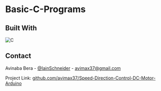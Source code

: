 # Basic-C-Programs

## Built With

![C](https://img.shields.io/badge/c-%2300599C.svg?style=for-the-badge&logo=c&logoColor=white)

## Contact

Avinaba Bera - [@IainSchneider](https://twitter.com/IainSchneider) - avimax37@gmail.com<br>

Project Link: [github.com/avimax37/Speed-Direction-Control-DC-Motor-Arduino](https://github.com/avimax37/Basic-C-Programs)

